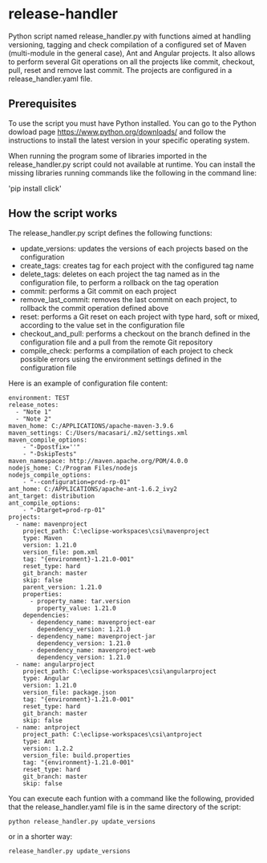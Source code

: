 # release-handler

Python script named release_handler.py with functions aimed at handling versioning, tagging and check compilation of a configured set of Maven (multi-module in the general case), Ant and Angular projects. It also allows to perform several Git operations on all the projects like commit, checkout, pull, reset and remove last commit. The projects are configured in a release_handler.yaml file.

## Prerequisites

To use the script you must have Python installed. You can go to the Python dowload page https://www.python.org/downloads/ and follow the instructions 
to install the latest version in your specific operating system.

When running the program some of libraries imported in the release_handler.py script could not available at runtime. You can install the missing libraries running commands like the following
in the command line:

'pip install click'


## How the script works

The release_handler.py script defines the following functions:

- update_versions: updates the versions of each projects based on the configuration
- create_tags: creates tag for each project with the configured tag name
- delete_tags: deletes on each project the tag named as in the configuration file, to perform a rollback on the tag operation
- commit: performs a Git commit on each project
- remove_last_commit: removes the last commit on each project, to rollback the commit operation defined above
- reset: performs a Git reset on each project with type hard, soft or mixed, according to the value set in the configuration file
- checkout_and_pull: performs a checkout on the branch defined in the configuration file and a pull from the remote Git repository
- compile_check: performs a compilation of each project to check possible errors using the environment settings defined in the configuration file

Here is an example of configuration file content:

```
environment: TEST
release_notes:
  - "Note 1"
  - "Note 2"
maven_home: C:/APPLICATIONS/apache-maven-3.9.6
maven_settings: C:/Users/macasari/.m2/settings.xml
maven_compile_options:
    - "-Dpostfix=''"
    - "-DskipTests"  
maven_namespace: http://maven.apache.org/POM/4.0.0
nodejs_home: C:/Program Files/nodejs
nodejs_compile_options:
    - "--configuration=prod-rp-01" 
ant_home: C:/APPLICATIONS/apache-ant-1.6.2_ivy2
ant_target: distribution 
ant_compile_options:
    - "-Dtarget=prod-rp-01" 
projects:
  - name: mavenproject
    project_path: C:\eclipse-workspaces\csi\mavenproject
    type: Maven
    version: 1.21.0
    version_file: pom.xml
    tag: "{environment}-1.21.0-001"
    reset_type: hard
    git_branch: master
    skip: false
    parent_version: 1.21.0
    properties:
      - property_name: tar.version
        property_value: 1.21.0
    dependencies:
      - dependency_name: mavenproject-ear
        dependency_version: 1.21.0
      - dependency_name: mavenproject-jar
        dependency_version: 1.21.0
      - dependency_name: mavenproject-web
        dependency_version: 1.21.0      
  - name: angularproject
    project_path: C:\eclipse-workspaces\csi\angularproject
    type: Angular
    version: 1.21.0
    version_file: package.json
    tag: "{environment}-1.21.0-001"
    reset_type: hard
    git_branch: master
    skip: false
  - name: antproject
    project_path: C:\eclipse-workspaces\csi\antproject
    type: Ant
    version: 1.2.2
    version_file: build.properties
    tag: "{environment}-1.21.0-001"
    reset_type: hard
    git_branch: master
    skip: false
```

You can execute each funtion with a command like the following, provided that the release_handler.yaml file is in the same directory of the script:

`python release_handler.py update_versions`

or in a shorter way:

`release_handler.py update_versions`

